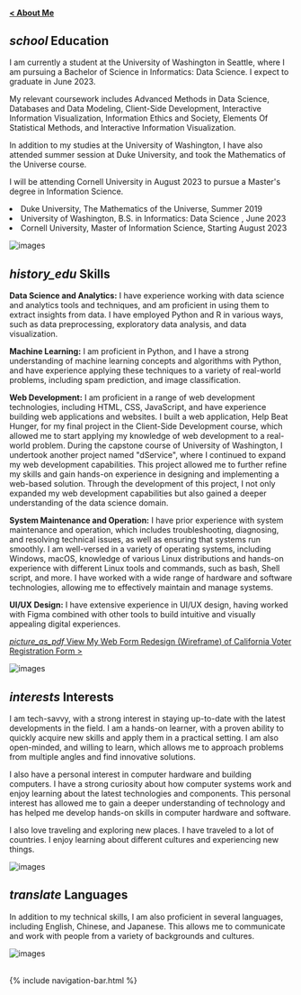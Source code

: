 #### <a href="/">< About Me </a>

<h2><i class="material-icons notranslate" style="font-size: 1em;">school</i> Education </h2>

I am currently a student at the University of Washington in Seattle, where I am pursuing a Bachelor of Science in Informatics: Data Science. I expect to graduate in June 2023.

My relevant coursework includes Advanced Methods in Data Science, Databases and Data Modeling, Client-Side Development, Interactive Information Visualization, Information Ethics and Society, Elements Of Statistical Methods, and Interactive Information Visualization.

In addition to my studies at the University of Washington, I have also attended summer session at Duke University, and took the Mathematics of the Universe course. 

I will be attending Cornell University in August 2023 to pursue a Master's degree in Information Science.

<li>Duke University, The Mathematics of the Universe, Summer 2019</li>
<li>University of Washington, B.S. in Informatics: Data Science , June 2023</li>
<li>Cornell University, Master of Information Science, Starting August 2023</li>

<img class="img" id="auto-change-image" alt="images"
      src="{{ site.baseurl }}/assets/images/unsplash-uw.jpeg">

<h2><i class="material-icons notranslate" style="font-size: 1em;">history_edu</i> Skills </h2>

**Data Science and Analytics:** I have experience working with data science and analytics tools and techniques, and am proficient in using them to extract insights from data. I have employed Python and R in various ways, such as data preprocessing, exploratory data analysis, and data visualization.

**Machine Learning:** I am proficient in Python, and I have a strong understanding of machine learning concepts and algorithms with Python, and have experience applying these techniques to a variety of real-world problems, including spam prediction, and image classification.

**Web Development:** I am proficient in a range of web development technologies, including HTML, CSS, JavaScript, and have experience building web applications and websites. I built a web application, Help Beat Hunger, for my final project in the Client-Side Development course, which allowed me to start applying my knowledge of web development to a real-world problem. During the capstone course of University of Washington, I undertook another project named "dService", where I continued to expand my web development capabilities. This project allowed me to further refine my skills and gain hands-on experience in designing and implementing a web-based solution. Through the development of this project, I not only expanded my web development capabilities but also gained a deeper understanding of the data science domain.

**System Maintenance and Operation:** I have prior experience with system maintenance and operation, which includes troubleshooting, diagnosing, and resolving technical issues, as well as ensuring that systems run smoothly. I am well-versed in a variety of operating systems, including Windows, macOS, knowledge of various Linux distributions and hands-on experience with different Linux tools and commands, such as bash, Shell script, and more. I have worked with a wide range of hardware and software technologies, allowing me to effectively maintain and manage systems.

**UI/UX Design:** I have extensive experience in UI/UX design, having worked with Figma combined with other tools to build intuitive and visually appealing digital experiences. 

<a href="web-form-redesign">
<i class="material-icons notranslate">picture_as_pdf</i>
View My Web Form Redesign (Wireframe) of California Voter Registration Form >
</a>

<img class="img" id="auto-change-image" alt="images"
      src="{{ site.baseurl }}/assets/images/unsplash-htop.jpeg">

<h2><i class="material-icons notranslate" style="font-size: 1em;">interests</i> Interests </h2>

I am tech-savvy, with a strong interest in staying up-to-date with the latest developments in the field. I am a hands-on learner, with a proven ability to quickly acquire new skills and apply them in a practical setting. I am also open-minded, and willing to learn, which allows me to approach problems from multiple angles and find innovative solutions.

I also have a personal interest in computer hardware and building computers. I have a strong curiosity about how computer systems work and enjoy learning about the latest technologies and components. This personal interest has allowed me to gain a deeper understanding of technology and has helped me develop hands-on skills in computer hardware and software.

I also love traveling and exploring new places. I have traveled to a lot of countries. I enjoy learning about different cultures and experiencing new things.

<img class="img" id="auto-change-image" alt="images"
      src="{{ site.baseurl }}/assets/images/ships.jpg">

<h2><i class="material-icons notranslate" style="font-size: 1em;">translate</i> Languages </h2>

In addition to my technical skills, I am also proficient in several languages, including English, Chinese, and Japanese. This allows me to communicate and work with people from a variety of backgrounds and cultures.

<img class="img" id="auto-change-image" alt="images"
      src="{{ site.baseurl }}/assets/images/hilo.jpg">

<br>
{% include navigation-bar.html %}
